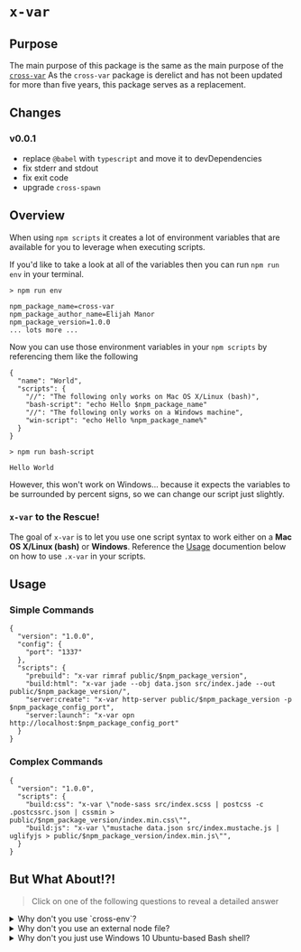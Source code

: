 # `x-var`

## Purpose

The main purpose of this package is the same as the main purpose of the
[`cross-var`](https://www.npmjs.com/package/cross-var)
As the `cross-var` package is derelict and has not been updated for more than five years, this package serves as a replacement.

## Changes

### v0.0.1
* replace `@babel` with `typescript` and move it to devDependencies
* fix stderr and stdout
* fix exit code
* upgrade `cross-spawn`

## Overview

When using `npm scripts` it creates a lot of environment variables that are available for you to leverage when executing scripts.

If you'd like to take a look at all of the variables then you can run `npm run env` in your terminal. 

```
> npm run env

npm_package_name=cross-var
npm_package_author_name=Elijah Manor
npm_package_version=1.0.0
... lots more ...
```

Now you can use those environment variables in your `npm scripts` by referencing them like the following

```
{
  "name": "World",
  "scripts": {
    "//": "The following only works on Mac OS X/Linux (bash)",
    "bash-script": "echo Hello $npm_package_name"
    "//": "The following only works on a Windows machine",
    "win-script": "echo Hello %npm_package_name%"
  }
}
```

```
> npm run bash-script

Hello World
```
However, this won't work on Windows... because it expects the variables to be surrounded by percent signs, so we can change our script just slightly.

### `x-var` to the Rescue!

The goal of `x-var` is to let you use one script syntax to work either on a **Mac OS X/Linux (bash)** or **Windows**. Reference the [Usage]() documention below on how to use `.x-var` in your scripts.

## Usage

### Simple Commands

```
{
  "version": "1.0.0",
  "config": {
    "port": "1337"
  },
  "scripts": {
    "prebuild": "x-var rimraf public/$npm_package_version",
    "build:html": "x-var jade --obj data.json src/index.jade --out public/$npm_package_version/",
    "server:create": "x-var http-server public/$npm_package_version -p $npm_package_config_port",
    "server:launch": "x-var opn http://localhost:$npm_package_config_port"
  }
}
```

### Complex Commands

```
{
  "version": "1.0.0",
  "scripts": {
    "build:css": "x-var \"node-sass src/index.scss | postcss -c .postcssrc.json | cssmin > public/$npm_package_version/index.min.css\"",
    "build:js": "x-var \"mustache data.json src/index.mustache.js | uglifyjs > public/$npm_package_version/index.min.js\"",
  }
}
```

## But What About!?!

> Click on one of the following questions to reveal a detailed answer

<details>
	<summary>Why don't you use `cross-env`?</summary>
    `cross-env` is great for scripts that need a particular environment variable
set, but isn't intended to fix cross-environment issues when using variables
inside an `npm script` 
</details>

<details>
	<summary>Why don't you use an external node file?</summary>
    That is a fine solution to this problem, but if you would rather stick to
straight up `npm scripts`, then this is a good solution
</details>

<details>
  <summary>Why don't you just use Windows 10 Ubuntu-based Bash shell?</summary>
Yes, if you can do that... then great! Windows 10’s version 1607 update, dubbed the “Anniversary Update”, has [intergrated a great bash shell](https://msdn.microsoft.com/en-us/commandline/wsl/about) that should allow you to run Linux software directly on Windows without any changes.

However, if you want to support older Windows versions, then you might consider using `cross-env` or another approach to leverage environment variables in your scripts.
</details>
